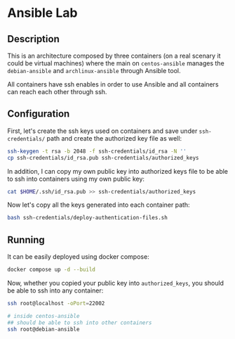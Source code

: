 # Ansible Lab

## Description
This is an architecture composed by three containers (on a real scenary it could be virtual machines) where the main on `centos-ansible` manages the `debian-ansible` and `archlinux-ansible` through Ansible tool.

All containers have ssh enables in order to use Ansible and all containers can reach each other through ssh.

## Configuration
First, let's create the ssh keys used on containers and save under `ssh-credentials/` path and create the authorized key file as well:

```bash
ssh-keygen -t rsa -b 2048 -f ssh-credentials/id_rsa -N ''
cp ssh-credentials/id_rsa.pub ssh-credentials/authorized_keys
```

In addition, I can copy my own public key into authorized keys file to be able to ssh into containers using my own public key:
```bash
cat $HOME/.ssh/id_rsa.pub >> ssh-credentials/authorized_keys
```

Now let's copy all the keys generated into each container path:
```bash
bash ssh-credentials/deploy-authentication-files.sh
```

## Running
It can be easily deployed using docker compose:
```bash
docker compose up -d --build
```

Now, whether you copied your public key into `authorized_keys`, you should be able to ssh into any container:
```bash
ssh root@localhost -oPort=22002

# inside centos-ansible
## should be able to ssh into other containers
ssh root@debian-ansible
```